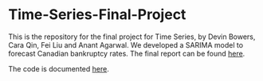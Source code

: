 # Time-Series-Final-Project

This is the repository for the final project for Time Series, by Devin Bowers, Cara Qin, Fei Liu and Anant Agarwal. We developed a SARIMA model to forecast Canadian bankruptcy rates. The final report can be found [here](https://github.com/aagarwal4/Time-Series-Final-Project/blob/master/MSAN604_Time%20Series%20Final%20Project_Team1.4.pdf).

The code is documented [here](https://github.com/aagarwal4/Time-Series-Final-Project/blob/master/Team1.4.Rmd).
